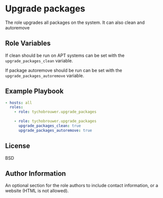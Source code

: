 Upgrade packages
=========

The role upgrades all packages on the system. It can also clean and autoremove

Role Variables
--------------

If clean should be run on APT systems can be set with the ```upgrade_packages_clean``` variable.

If package autoremove should be run can be set with the ```upgrade_packages_autoremove``` variable.

Example Playbook
----------------

```yaml
- hosts: all
  roles:
    - role: tychobrouwer.upgrade_packages
    
    - role: tychobrouwer.upgrade_packages
      upgrade_packages_clean: true
      upgrade_packages_autoremove: true
```

License
-------

BSD

Author Information
------------------

An optional section for the role authors to include contact information, or a website (HTML is not allowed).
